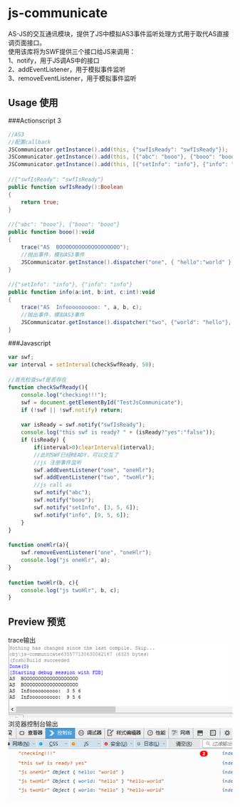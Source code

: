 # js-communicate
AS-JS的交互通讯模块，提供了JS中模拟AS3事件监听处理方式用于取代AS直接调页面接口。  
使用该库将为SWF提供三个接口给JS来调用：  
1、notify，用于JS调AS中的接口  
2、addEventListener，用于模拟事件监听  
3、removeEventListener，用于模拟事件监听  

## Usage 使用
###Actionscript 3
```actionscript
//AS3
//配置callback
JSCommunicator.getInstance().add(this, {"swfIsReady": "swfIsReady"});
JSCommunicator.getInstance().add(this, [{"abc": "booo"}, {"booo": "booo"}]);
JSCommunicator.getInstance().add(this, [{"setInfo": "info"}, {"info": "info"}]);

//{"swfIsReady": "swfIsReady"}
public function swfIsReady():Boolean
{
	return true;
}

//{"abc": "booo"}, {"booo": "booo"}
public function booo():void
{
	trace("AS  BOOOOOOOOOOOOOOOOOOO");	
	//抛出事件，模拟AS3事件
	JSCommunicator.getInstance().dispatcher("one", { "hello":"world" } );
}

//{"setInfo": "info"}, {"info": "info"}
public function info(a:int, b:int, c:int):void
{
	trace("AS  Infoooooooooo: ", a, b, c);
	//抛出事件，模拟AS3事件
	JSCommunicator.getInstance().dispatcher("two", {"world": "hello"}, "hello-world");
}
```

###Javascript
```javascript
var swf;
var interval = setInterval(checkSwfReady, 50);

//首先检查swf是否存在
function checkSwfReady(){
	console.log("checking!!!");
	swf = document.getElementById("TestJsCommunicate");
	if (!swf || !swf.notify) return;
	
	var isReady = swf.notify("swfIsReady");
	console.log("this swf is ready? " + (isReady?"yes":"false"));
	if (isReady) {
		if(interval>0)clearInterval(interval);
		//此时SWF已经READY，可以交互了
		//js 注册事件监听
		swf.addEventListener("one", "oneHlr");
		swf.addEventListener("two", "twoHlr");
		//js call as
		swf.notify("abc");
		swf.notify("booo");
		swf.notify("setInfo", [3, 5, 6]);
		swf.notify("info", [9, 5, 6]);
	}
}

function oneHlr(a){
	swf.removeEventListener("one", "oneHlr");
	console.log("js oneHlr", a);
}

function twoHlr(b, c){
	console.log("js twoHlr", b, c);
}
```

## Preview 预览
trace输出  
![](https://raw.githubusercontent.com/ascollection/js-communicate/master/bin/preview/trace.jpg)  
浏览器控制台输出  
![](https://raw.githubusercontent.com/ascollection/js-communicate/master/bin/preview/console.jpg)  

